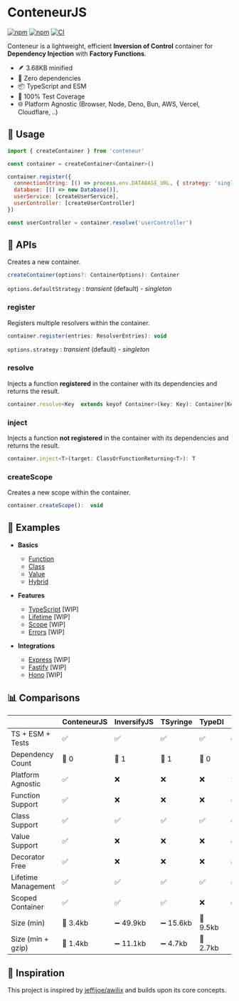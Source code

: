 # ConteneurJS

[![npm](https://img.shields.io/npm/v/conteneur.svg?maxAge=1000)](https://www.npmjs.com/package/conteneur)
[![npm](https://img.shields.io/npm/dt/conteneur.svg?maxAge=1000)](https://www.npmjs.com/package/conteneur)
[![CI](https://github.com/bouclier-dev/conteneur/actions/workflows/ci.yml/badge.svg)](https://github.com/bouclier-dev/conteneur/actions/workflows/ci.yml)

Conteneur is a lightweight, efficient **Inversion of Control** container for **Dependency Injection** with **Factory Functions**.

- 🪶 3.68KB minified
- 🧩 Zero dependencies
- 📦 TypeScript and ESM
- 🧪 100% Test Coverage
- 🌐 Platform Agnostic (Browser, Node, Deno, Bun, AWS, Vercel, Cloudflare, ..)

## 🚀 Usage

```js
import { createContainer } from 'conteneur'

const container = createContainer<Container>()

container.register({
  connectionString: [() => process.env.DATABASE_URL, { strategy: 'singleton' }],
  database: [() => new Database()],
  userService: [createUserService],
  userController: [createUserController]
})

const userController = container.resolve('userController')
```

## 🔋 APIs

Creates a new container.

```js
createContainer(options?: ContainerOptions): Container
```

`options.defaultStrategy` : *transient* (default) - *singleton*

### register

Registers multiple resolvers within the container.

```js
container.register(entries: ResolverEntries): void
```

`options.strategy` : *transient* (default) - *singleton*

### resolve

Injects a function **registered** in the container with its dependencies and returns the result.

```js
container.resolve<Key  extends keyof Container>(key: Key): Container[Key]
```

### inject

Injects a function **not registered** in the container with its dependencies and returns the result.

```js
container.inject<T>(target: ClassOrFunctionReturning<T>): T
```

### createScope

Creates a new scope within the container.

```js
container.createScope():  void
```

## 📃 Examples

- **Basics**
  - [Function](./docs/basics/function.md)
  - [Class](./docs/basics/class.md)
  - [Value](./docs/basics/value.md)
  - [Hybrid](./docs/basics/hybrid.md)

- **Features**
  - [TypeScript](./docs/features/typescript.md) [WIP]
  - [Lifetime](./docs/features/lifetime.md) [WIP]
  - [Scope](./docs/features/scoped.md) [WIP]
  - [Errors](./docs/features/errors.md) [WIP]

- **Integrations**
  - [Express](./docs/integrations/express.md) [WIP]
  - [Fastify](./docs/integrations/fastify.md) [WIP]
  - [Hono](./docs/integrations/hono.md) [WIP]

## 📊 Comparisons
|                     | ConteneurJS | InversifyJS | TSyringe  | TypeDI   | Awilix    |
|---------------------|-------------|-------------|-----------|----------|-----------|
| TS + ESM + Tests    | ✅          | ✅          | ✅        | ✅       | ✅        |
| Dependency Count    | 🥇 0        | 🥈 1        | 🥈 1      | 🥇 0     | 🥉 2      |
| Platform Agnostic   | ✅          | ❌          | ❌        | ❌       | ❌        |
| Function Support    | ✅          | ❌          | ❌        | ❌       | ✅        |
| Class Support       | ✅          | ✅          | ✅        | ✅       | ✅        |
| Value Support       | ✅          | ❌          | ❌        | ❌       | ✅        |
| Decorator Free      | ✅          | ❌          | ❌        | ❌       | ✅        |
| Lifetime Management | ✅          | ✅          | ✅        | ✅       | ✅        |
| Scoped Container    | ✅          | ✅          | ✅        | ❌       | ✅        |
| Size (min)          | 🥇 3.4kb    | ➖ 49.9kb   | ➖ 15.6kb | 🥈 9.5kb | 🥉 12.5kb |
| Size (min + gzip)   | 🥇 1.4kb    | ➖ 11.1kb   | ➖ 4.7kb  | 🥈 2.7kb | 🥉 4.6kb  |

## 📃 Inspiration

This project is inspired by [jeffijoe/awilix](https://github.com/jeffijoe/awilix) and builds upon its core concepts.
